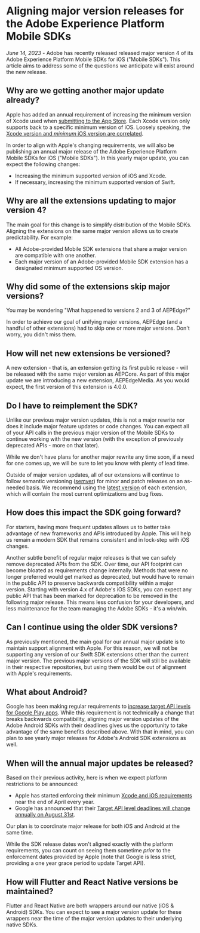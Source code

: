 # Aligning major version releases for the Adobe Experience Platform Mobile SDKs

*June 14, 2023* - Adobe has recently released released major version 4 of its Adobe Experience Platform Mobile SDKs for iOS ("Mobile SDKs"). This article aims to address some of the questions we anticipate will exist around the new release.

## Why are we getting another major update already?

Apple has added an annual requirement of increasing the minimum version of Xcode used when [submitting to the App Store](https://developer.apple.com/ios/submit/). Each Xcode version only supports back to a specific minimum version of iOS. Loosely speaking, the [Xcode version and *minimum* iOS version are correlated](https://developer.apple.com/support/xcode/).

In order to align with Apple's changing requirements, we will also be publishing an annual major release of the Adobe Experience Platform Mobile SDKs for iOS ("Mobile SDKs"). In this yearly major update, you can expect the following changes:

* Increasing the minimum supported version of iOS and Xcode.
* If necessary, increasing the minimum supported version of Swift.

## Why are all the extensions updating to major version 4?

The main goal for this change is to simplify distribution of the Mobile SDKs. Aligning the extensions on the same major version allows us to create predictability. For example:

* All Adobe-provided Mobile SDK extensions that share a major version are compatible with one another.
* Each major version of an Adobe-provided Mobile SDK extension has a designated minimum supported OS version.

## Why did some of the extensions skip major versions?

You may be wondering "What happened to versions 2 and 3 of AEPEdge?"

In order to achieve our goal of unifying major versions, AEPEdge (and a handful of other extensions) had to skip one or more major versions. Don't worry, you didn't miss them.

## How will net new extensions be versioned?

A new extension - that is, an extension getting its first public release - will be released with the same major version as AEPCore. As part of this major update we are introducing a new extension, AEPEdgeMedia. As you would expect, the first version of this extension is 4.0.0.

## Do I have to reimplement the SDK?

Unlike our previous major version updates, this is not a major rewrite nor does it include major feature updates or code changes. You can expect all of your API calls in the previous major version of the Mobile SDKs to continue working with the new version (with the exception of previously deprecated APIs - more on that later).

While we don't have plans for another major rewrite any time soon, if a need for one comes up, we will be sure to let you know with plenty of lead time.

Outside of major version updates, all of our extensions will continue to follow semantic versioning ([semver](https://semver.org/)) for minor and patch releases on an as-needed basis. We recommend using the [latest version](../home/current-sdk-versions.md) of each extension, which will contain the most current optimizations and bug fixes.

## How does this impact the SDK going forward?

For starters, having more frequent updates allows us to better take advantage of new frameworks and APIs introduced by Apple. This will help us remain a modern SDK that remains consistent and in lock-step with iOS changes.

Another subtle benefit of regular major releases is that we can safely remove deprecated APIs from the SDK. Over time, our API footprint can become bloated as requirements change internally. Methods that were no longer preferred would get marked as deprecated, but would have to remain in the public API to preserve backwards compatibility within a major version. Starting with version 4.x of Adobe's iOS SDKs, you can expect any public API that has been marked for deprecation to be removed in the following major release. This means less confusion for your developers, and less maintenance for the team managing the Adobe SDKs - it's a win/win.

## Can I continue using the older SDK versions?

As previously mentioned, the main goal for our annual major update is to maintain support alignment with Apple. For this reason, we will not be supporting any version of our Swift SDK extensions other than the current major version. The previous major versions of the SDK will still be available in their respective repositories, but using them would be out of alignment with Apple's requirements.

## What about Android?

Google has been making regular requirements to [increase target API levels for Google Play apps](https://support.google.com/googleplay/android-developer/answer/11926878?hl=en#). While this requirement is not technically a change that breaks backwards compatibility, aligning major version updates of the Adobe Android SDKs with their deadlines gives us the opportunity to take advantage of the same benefits described above. With that in mind, you can plan to see yearly major releases for Adobe's Android SDK extensions as well.

## When will the annual major updates be released?

Based on their previous activity, here is when we expect platform restrictions to be announced:

* Apple has started enforcing their minimum [Xcode and iOS requirements](https://developer.apple.com/news/upcoming-requirements/) near the end of April every year.
* Google has announced that their [Target API level deadlines will change annually on August 31st](https://support.google.com/googleplay/android-developer/answer/11926878?hl=en#).

Our plan is to coordinate major release for both iOS and Android at the same time.

While the SDK release dates won't aligned exactly with the platform requirements, you can count on seeing them sometime *prior* to the enforcement dates provided by Apple (note that Google is less strict, providing a one year grace period to update Target API).

## How will Flutter and React Native versions be maintained?

Flutter and React Native are both wrappers around our native (iOS & Android) SDKs. You can expect to see a major version update for these wrappers near the time of the major version updates to their underlying native SDKs.
